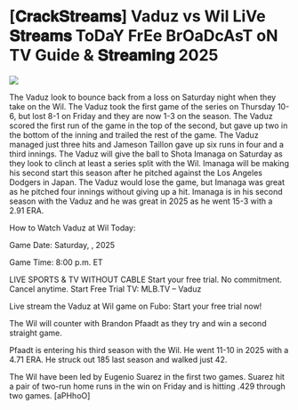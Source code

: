 #  [𝐂𝐫𝐚𝐜𝐤𝐒𝐭𝐫𝐞𝐚𝐦𝐬] Vaduz vs Wil LiVe 𝐒𝐭𝐫𝐞𝐚𝐦𝐬 ToDaY FrEe BrOaDcAsT oN TV Guide & 𝐒𝐭𝐫𝐞𝐚𝐦𝐢𝐧𝐠  2025  
  
  
[![](https://i.imgur.com/qSNzIqt.png)](https://movie.rssnews.media/yHbRqUN.php)  
  
The Vaduz look to bounce back from a loss on Saturday night when they take on the Wil. The Vaduz took the first game of the series on Thursday 10-6, but lost 8-1 on Friday and they are now 1-3 on the season. The Vaduz scored the first run of the game in the top of the second, but gave up two in the bottom of the inning and trailed the rest of the game. The Vaduz managed just three hits and Jameson Taillon gave up six runs in four and a third innings. The Vaduz will give the ball to Shota Imanaga on Saturday as they look to clinch at least a series split with the Wil. Imanaga will be making his second start this season after he pitched against the Los Angeles Dodgers in Japan. The Vaduz would lose the game, but Imanaga was great as he pitched four innings without giving up a hit. Imanaga is in his second season with the Vaduz and he was great in 2025 as he went 15-3 with a 2.91 ERA.

How to Watch Vaduz at Wil Today:

Game Date: Saturday, , 2025

Game Time: 8:00 p.m. ET

LIVE SPORTS & TV WITHOUT CABLE
Start your free trial. No commitment. Cancel anytime.
Start Free Trial
TV: MLB.TV – Vaduz

Live stream the Vaduz at Wil game on Fubo: Start your free trial now!

The Wil will counter with Brandon Pfaadt as they try and win a second straight game.

Pfaadt is entering his third season with the Wil. He went 11-10 in 2025 with a 4.71 ERA. He struck out 185 last season and walked just 42.

The Wil have been led by Eugenio Suarez in the first two games. Suarez hit a pair of two-run home runs in the win on Friday and is hitting .429 through two games. [aPHhoO]